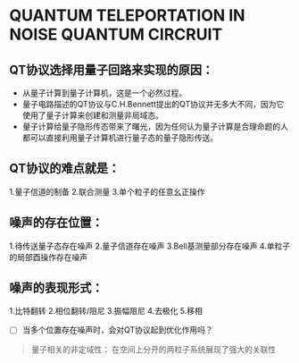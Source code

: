 # QUANTUM TELEPORTATION IN NOISE QUANTUM CIRCRUIT
## QT协议选择用量子回路来实现的原因：
- 从量子计算到量子计算机，这是一个必然过程。
- 量子电路描述的QT协议与C.H.Bennett提出的QT协议并无多大不同，因为它使用了量子计算来创建和测量非局域态。
- 量子计算给量子隐形传态带来了曙光，因为任何认为量子计算是合理命题的人都可以直接利用量子计算机进行量子态的量子隐形传送。
## QT协议的难点就是：
1.量子信道的制备 2.联合测量 3.单个粒子的任意幺正操作

## 噪声的存在位置：
1.待传送量子态存在噪声 2.量子信道存在噪声 3.Bell基测量部分存在噪声 4.单粒子的局部酉操作存在噪声

## 噪声的表现形式：
1.比特翻转 2.相位翻转/阻尼 3.振幅阻尼 4.去极化 5.移相

- [ ] 当多个位置存在噪声时，会对QT协议起到优化作用吗？

> 量子相关的非定域性：
> 在空间上分开的两粒子系统展现了强大的关联性